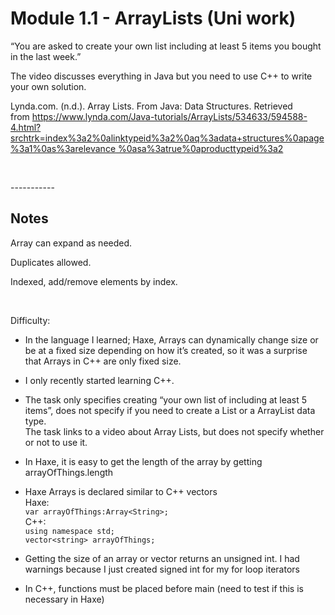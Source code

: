 Module 1.1 - ArrayLists (Uni work)
==================================

“You are asked to create your own list including at least 5 items you bought in
the last week.”

The video discusses everything in Java but you need to use C++ to write your own
solution.

Lynda.com. (n.d.). Array Lists. From Java: Data Structures. Retrieved
from [https://www.lynda.com/Java-tutorials/ArrayLists/534633/594588-4.html?srchtrk=index%3a2%0alinktypeid%3a2%0aq%3adata+structures%0apage%3a1%0as%3arelevance
%0asa%3atrue%0aproducttypeid%3a2](https://www.lynda.com/Java-tutorials/ArrayLists/534633/594588-4.html?srchtrk=index%3a2%0alinktypeid%3a2%0aq%3adata+structures%0apage%3a1%0as%3arelevance%0asa%3atrue%0aproducttypeid%3a2)

 

\-----------

Notes
-----

Array can expand as needed.

Duplicates allowed.

Indexed, add/remove elements by index.

 

Difficulty:

-   In the language I learned; Haxe, Arrays can dynamically change size or be at
    a fixed size depending on how it’s created, so it was a surprise that Arrays
    in C++ are only fixed size.

-   I only recently started learning C++.

-   The task only specifies creating “your own list of including at least 5
    items”, does not specify if you need to create a List or a ArrayList data
    type.  
    The task links to a video about Array Lists, but does not specify whether or
    not to use it.

-   In Haxe, it is easy to get the length of the array by getting
    arrayOfThings.length

-   Haxe Arrays is declared similar to C++ vectors  
    Haxe:  
    `var arrayOfThings:Array<String>;`  
    C++:  
    `using namespace std;`  
    `vector<string> arrayOfThings;`

-   Getting the size of an array or vector returns an unsigned int. I had
    warnings because I just created signed int for my for loop iterators

-   In C++, functions must be placed before main (need to test if this is
    necessary in Haxe)

